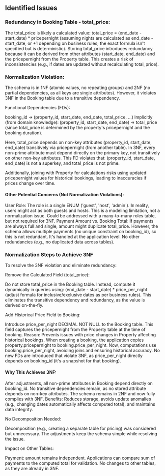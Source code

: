 ## Identified Issues

### Redundancy in Booking Table - total_price:

The total_price is likely a calculated value: total_price = (end_date - start_date) * pricepernight (assuming nights are calculated as end_date - start_date, or +1 depending on business rules; the exact formula isn't specified but is deterministic).
Storing total_price introduces redundancy because it can be derived from other attributes (start_date, end_date) and the pricepernight from the Property table.
This creates a risk of inconsistencies (e.g., if dates are updated without recalculating total_price).


### Normalization Violation:

The schema is in 1NF (atomic values, no repeating groups) and 2NF (no partial dependencies, as all keys are single attributes).
However, it violates 3NF in the Booking table due to a transitive dependency.

Functional Dependencies (FDs):

booking_id → (property_id, start_date, end_date, total_price, ...)
Implicitly (from domain knowledge): (property_id, start_date, end_date) → total_price (since total_price is determined by the property's pricepernight and the booking duration).


Here, total_price depends on non-key attributes (property_id, start_date, end_date) transitively via pricepernight (from another table).
In 3NF, every non-prime attribute must depend directly on the primary key, not transitively on other non-key attributes. This FD violates that: (property_id, start_date, end_date) is not a superkey, and total_price is not prime.


Additionally, joining with Property for calculations risks using updated pricepernight values for historical bookings, leading to inaccuracies if prices change over time.


#### Other Potential Concerns (Not Normalization Violations):

User Role: The role is a single ENUM ('guest', 'host', 'admin'). In reality, users might act as both guests and hosts. This is a modeling limitation, not a normalization issue. Could be addressed with a many-to-many roles table, but not required for 3NF.
Payment Amount vs. Booking Total: If payments are always full and single, amount might duplicate total_price. However, the schema allows multiple payments (no unique constraint on booking_id), so this is not redundant. It's handled at the application level.
No other redundancies (e.g., no duplicated data across tables).



### Normalization Steps to Achieve 3NF
To resolve the 3NF violation and eliminate redundancy:

Remove the Calculated Field (total_price):

Do not store total_price in the Booking table. Instead, compute it dynamically in queries using: (end_date - start_date) * price_per_night (adjust formula for inclusive/exclusive dates as per business rules).
This eliminates the transitive dependency and redundancy, as the value is derived on-the-fly.


Add Historical Price Field to Booking:

Introduce price_per_night DECIMAL NOT NULL to the Booking table.
This field captures the pricepernight from the Property table at the time of booking.
Reason: Prevents issues with price changes in Property affecting historical bookings. When creating a booking, the application copies property.pricepernight to booking.price_per_night.
Now, computations use booking.price_per_night, avoiding joins and ensuring historical accuracy.
No new FDs are introduced that violate 3NF, as price_per_night directly depends on booking_id (it's a snapshot for that booking).


#### Why This Achieves 3NF:

After adjustments, all non-prime attributes in Booking depend directly on booking_id.
No transitive dependencies remain, as no stored attribute depends on non-key attributes.
The schema remains in 2NF and now fully complies with 3NF.
Benefits: Reduces storage, avoids update anomalies (e.g., changing dates automatically affects computed total), and maintains data integrity.


No Decomposition Needed:

Decomposition (e.g., creating a separate table for pricing) was considered but unnecessary. The adjustments keep the schema simple while resolving the issue.


Impact on Other Tables:

Payment: amount remains independent. Applications can compare sum of payments to the computed total for validation.
No changes to other tables, as they are already in 3NF.
